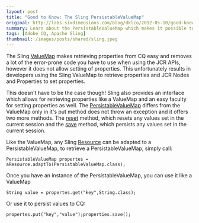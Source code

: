```yaml
---
layout: post
title: "Good to Know: The Sling PersistableValueMap"
original: http://labs.sixdimensions.com/blog/dklco/2012-05-10/good-know-sling-persistablevaluemap
summary: Learn about the PersistableValueMap which makes it possible to save values to the JCR datastore through the Sling API.
tags: [Adobe CQ, Apache Sling]
thumbnail: /images/posts/shared/sling.jpeg
---
```


The Sling [ValueMap](http://sling.apache.org/apidocs/sling6/org/apache/sling/api/resource/ValueMap.html) makes retrieving properties from CQ easy and removes a lot of the error-prone code you have to use when using the JCR APIs, however it does not allow setting of properties.  This unfortunately results in developers using the Sling ValueMap to retrieve properties and JCR Nodes and Properties to set properties. 

This doesn't have to be the case though!  Sling also provides an interface which allows for retrieving properties like a ValueMap and an easy faculty for setting properties as well.  The [PersistableValueMap](http://sling.apache.org/apidocs/sling6/org/apache/sling/api/resource/PersistableValueMap.html) differs from the ValueMap only in it's put method does not throw an exception and it offers two more methods.  The [reset](http://sling.apache.org/apidocs/sling6/org/apache/sling/api/resource/PersistableValueMap.html#reset%28%29) method, which resets any values set in the current session and the [save](http://sling.apache.org/apidocs/sling6/org/apache/sling/api/resource/PersistableValueMap.html#save%28%29) method, which persists any values set in the current session.

Like the ValueMap, any Sling [Resource](http://sling.apache.org/apidocs/sling6/org/apache/sling/api/resource/Resource.html) can be adapted to a PersistableValueMap, to retrieve a PersistableValueMap, simply call:

    PersistableValueMap propertes = aResource.adaptTo(PersistableValueMap.class);

Once you have an instance of the PersistableValueMap, you can use it like a ValueMap

    String value = propertes.get("key",String.class);

Or use it to persist values to CQ:

    propertes.put("key","value");properties.save();